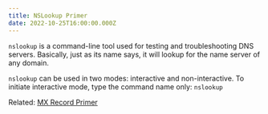 ```yaml
---
title: NSLookup Primer
date: 2022-10-25T16:00:00.000Z
---
```


`nslookup` is a command-line tool used for testing and troubleshooting DNS servers. Basically, just as its name says, it will lookup for the name server of any domain.

`nslookup` can be used in two modes: interactive and non-interactive. To initiate interactive mode, type the command name only: `nslookup`

Related: [MX Record Primer](/posts/mx-record-primer "MX Record Primer")
